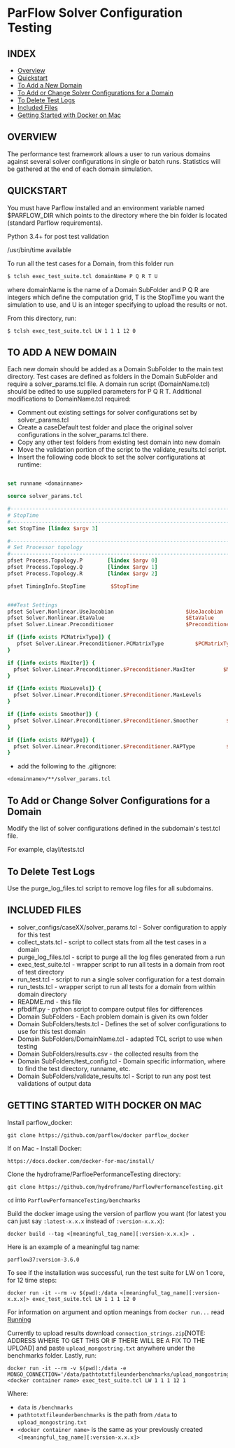 # ParFlow Solver Configuration Testing

## INDEX
 * [Overview](#overview)
 * [Quickstart](#quickstart)
 * [To Add a New Domain](#to-add-a-new-domain)
 * [To Add or Change Solver Configurations for a Domain](#to-add-or-change-solver-configurations-for-a-domain)
 * [To Delete Test Logs](#to-delete-test-logs)
 * [Included Files](#included-files)
 * [Getting Started with Docker on Mac](#getting-started-with-docker-on-mac)


## OVERVIEW

 The performance test framework allows a user to run various domains against several solver configurations 
 in single or batch runs. Statistics will be gathered at the end of each domain simulation.


## QUICKSTART

 You must have Parflow installed and an environment variable named $PARFLOW_DIR which points to the directory where the
 bin folder is located (standard Parflow requirements).

 Python 3.4+ for post test validation

 /usr/bin/time available

 To run all the test cases for a Domain, from this folder run
 ```bash
 $ tclsh exec_test_suite.tcl domainName P Q R T U
 ```
 where domainName is the name of a Domain SubFolder and P Q R are integers which define the computation grid,
 T is the StopTime you want the simulation to use, and U is an integer specifying to upload the results or not.

 From this directory, run:
 ```
 $ tclsh exec_test_suite.tcl LW 1 1 1 12 0
 ```


## TO ADD A NEW DOMAIN
 
 Each new domain should be added as a Domain SubFolder to the main test directory. 
 Test cases are defined as folders in the Domain SubFolder and require a solver_params.tcl file.
 A domain run script (DomainName.tcl) should be edited to use supplied parameters for P Q R T.
 Additional modifications to DomainName.tcl required:
 * Comment out existing settings for solver configurations set by solver_params.tcl
 * Create a caseDefault test folder and place the original solver configurations in the solver_params.tcl there.
 * Copy any other test folders from existing test domain into new domain
 * Move the validation portion of the script to the validate_results.tcl script.
 * Insert the following code block to set the solver configurations at runtime: 
 ```tcl
 
 set runname <domainname>
 
 source solver_params.tcl

 #-----------------------------------------------------------------------------
 # StopTime
 #-----------------------------------------------------------------------------
 set StopTime [lindex $argv 3]

 #-----------------------------------------------------------------------------
 # Set Processor topology 
 #-----------------------------------------------------------------------------
 pfset Process.Topology.P        [lindex $argv 0]
 pfset Process.Topology.Q        [lindex $argv 1]
 pfset Process.Topology.R        [lindex $argv 2]
 
 pfset TimingInfo.StopTime        $StopTime
 
 
 ###Test Settings
 pfset Solver.Nonlinear.UseJacobian                       $UseJacobian 
 pfset Solver.Nonlinear.EtaValue                          $EtaValue
 pfset Solver.Linear.Preconditioner                       $Preconditioner

 if {[info exists PCMatrixType]} {
	pfset Solver.Linear.Preconditioner.PCMatrixType          $PCMatrixType
 }

 if {[info exists MaxIter]} { 
   pfset Solver.Linear.Preconditioner.$Preconditioner.MaxIter         $MaxIter
 }

 if {[info exists MaxLevels]} { 
   pfset Solver.Linear.Preconditioner.$Preconditioner.MaxLevels         $MaxLevels
 }

 if {[info exists Smoother]} { 
   pfset Solver.Linear.Preconditioner.$Preconditioner.Smoother         $Smoother
 }

 if {[info exists RAPType]} {
   pfset Solver.Linear.Preconditioner.$Preconditioner.RAPType          $RAPType
 }
 ```
 * add the following to the .gitignore:
 ```
 <domainname>/**/solver_params.tcl
 ```


## To Add or Change Solver Configurations for a Domain

 Modify the list of solver configurations defined in the subdomain's test.tcl file. 

 For example, clayl/tests.tcl


## To Delete Test Logs

 Use the purge_log_files.tcl script to remove log files for all subdomains.


## INCLUDED FILES

 * solver_configs/caseXX/solver_params.tcl - Solver configuration to apply for this test
 * collect_stats.tcl - script to collect stats from all the test cases in a domain
 * purge_log_files.tcl - script to purge all the log files generated from a run
 * exec_test_suite.tcl - wrapper script to run all tests in a domain from root of test directory
 * run_test.tcl - script to run a single solver configuration for a test domain
 * run_tests.tcl - wrapper script to run all tests for a domain from within domain directory
 * README.md - this file
 * pfbdiff.py - python script to compare output files for differences
 * Domain SubFolders - Each problem domain is given its own folder
 * Domain SubFolders/tests.tcl - Defines the set of solver configurations to use for this test domain
 * Domain SubFolders/DomainName.tcl - adapted TCL script to use when testing
 * Domain SubFolders/results.csv - the collected results from the
 * Domain SubFolders/test_config.tcl - Domain specific information, where to find the test directory, runname, etc.
 * Domain SubFolders/validate_results.tcl - Script to run any post test validations of output data


## GETTING STARTED WITH DOCKER ON MAC
 Install parflow_docker:
 ```
 git clone https://github.com/parflow/docker parflow_docker
 ```

 If on Mac - Install Docker:
 ```
 https://docs.docker.com/docker-for-mac/install/
 ```

 Clone the hydroframe/ParfloePerformanceTesting directory:
 ```
 git clone https://github.com/hydroframe/ParflowPerformanceTesting.git
 ```

 ```cd``` into ```ParflowPerformanceTesting/benchmarks```

 Build the docker image using the version of parflow you want (for latest you can just say ```:latest-x.x.x``` instead of ```:version-x.x.x```):
 ```
 docker build --tag <[meaningful_tag_name][:version-x.x.x]> .
 ```

 Here is an example of a meaningful tag name:
 ```
 parflow37:version-3.6.0
 ```

 To see if the installation was successful, run the test suite for LW on 1 core, for 12 time steps:
 ```
 docker run -it --rm -v $(pwd):/data <[meaningful_tag_name][:version-x.x.x]> exec_test_suite.tcl LW 1 1 1 12 0
 ```

 For information on argument and option meanings from ```docker run...``` read [Running](#running)

 Currently to upload results download ```connection_strings.zip```[NOTE: ADDRESS WHERE TO GET THIS OR IF THERE WILL BE A FIX TO THE UPLOAD] and paste ```upload_mongostring.txt``` anywhere under the benchmarks folder. Lastly, run:
 ```
 docker run -it --rm -v $(pwd):/data -e MONGO_CONNECTION='/data/pathtotxtfileunderbenchmarks/upload_mongostring.txt' <docker container name> exec_test_suite.tcl LW 1 1 1 12 1
 ```

 Where:
 * ```data``` is ```/benchmarks```
 * ```pathtotxtfileunderbenchmarks``` is the path from ```/data``` to ```upload_mongostring.txt```
 * ```<docker container name>``` is the same as your previously created ```<[meaningful_tag_name][:version-x.x.x]>```
